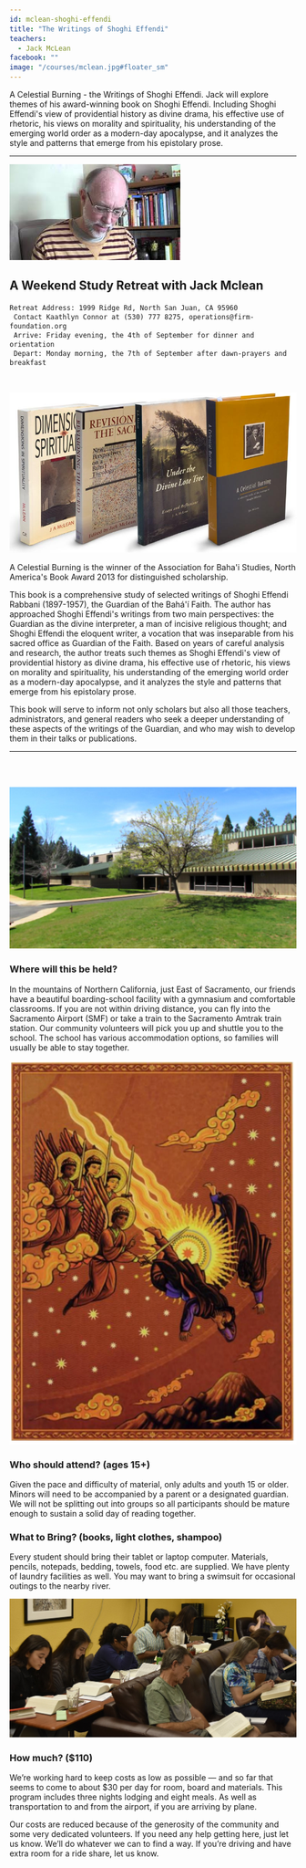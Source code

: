 ```yaml
---
id: mclean-shoghi-effendi
title: "The Writings of Shoghi Effendi"
teachers:
  - Jack McLean
facebook: ""
image: "/courses/mclean.jpg#floater_sm"
---
```


A Celestial Burning - the Writings of Shoghi Effendi. Jack will explore themes of his award-winning book on Shoghi Effendi. Including Shoghi Effendi's view of providential history as divine drama, his effective use of rhetoric, his views on morality and spirituality, his understanding of the emerging world order as a modern-day apocalypse, and it analyzes the style and patterns that emerge from his epistolary prose.


---


![jack mclean](/courses/mclean-wide.jpg#full)

## A Weekend Study Retreat with Jack Mclean

```
Retreat Address: 1999 Ridge Rd, North San Juan, CA 95960
 Contact Kaathlyn Connor at (530) 777 8275, operations@firm-foundation.org
 Arrive: Friday evening, the 4th of September for dinner and orientation
 Depart: Monday morning, the 7th of September after dawn-prayers and breakfast
```

<br>


![mclean books](/courses/mclean_books.jpg#floater2)

A Celestial Burning is the winner of the Association for Baha'i Studies, North America's Book Award 2013 for distinguished scholarship.

This book is a comprehensive study of selected writings of Shoghi Effendi Rabbani (1897-1957), the Guardian of the Bahá'í Faith. The author has approached Shoghi Effendi's writings from two main perspectives: the Guardian as the divine interpreter, a man of incisive religious thought; and Shoghi Effendi the eloquent writer, a vocation that was inseparable from his sacred office as Guardian of the Faith. Based on years of careful analysis and research, the author treats such themes as Shoghi Effendi's view of providential history as divine drama, his effective use of rhetoric, his views on morality and spirituality, his understanding of the emerging world order as a modern-day apocalypse, and it analyzes the style and patterns that emerge from his epistolary prose.

This book will serve to inform not only scholars but also all those teachers, administrators, and general readers who seek a deeper understanding of these aspects of the writings of the Guardian, and who may wish to develop them in their talks or publications.


---
<br><br>


![school front](/courses/school-front2.jpg#floater)
### Where will this be held?

In the mountains of Northern California, just East of Sacramento, our friends have a beautiful boarding-school facility with a gymnasium and comfortable classrooms. If you are not within driving distance, you can fly into the Sacramento Airport (SMF) or take a train to the Sacramento Amtrak train station. Our community volunteers will pick you up and shuttle you to the school. The school has various accommodation options, so families will usually be able to stay together.


![one book](/courses/mclean-cover.png#floater)
### Who should attend? (ages 15+)

Given the pace and difficulty of material, only adults and youth 15 or older. Minors will need to be accompanied by a parent or a designated guardian. We will not be splitting out into groups so all participants should be mature enough to sustain a solid day of reading together.



### What to Bring? (books, light clothes, shampoo)

Every student should bring their tablet or laptop computer. Materials, pencils, notepads, bedding, towels, food etc. are supplied. We have plenty of laundry facilities as well. You may want to bring a swimsuit for occasional outings to the nearby river.


![participants](/db-challenge/db-banner-2019.jpg#floater2)

### How much? ($110)

We’re working hard to keep costs as low as possible — and so far that seems to come to about $30 per day for room, board and materials. This program includes three nights lodging and eight meals. As well as transportation to and from the airport, if you are arriving by plane.

Our costs are reduced because of the generosity of the community and some very dedicated volunteers. If you need any help getting here, just let us know. We’ll do whatever we can to find a way. If you’re driving and have extra room for a ride share, let us know.

<br><br><br><br>
